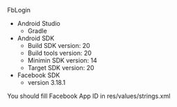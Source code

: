 FbLogin


- Android Studio
    - Gradle
- Android SDK
    - Build SDK version: 20
    - Build tools version: 20
    - Minimin SDK version: 14
    - Target SDK version: 20
- Facebook SDK
    - version 3.18.1


You should fill Facebook App ID in res/values/strings.xml